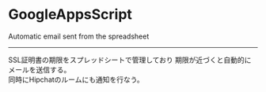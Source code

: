 # GoogleAppsScript
Automatic email sent from the spreadsheet

-------------------------------------------------
SSL証明書の期限をスプレッドシートで管理しており
期限が近づくと自動的にメールを送信する。  
同時にHipchatのルームにも通知を行なう。
